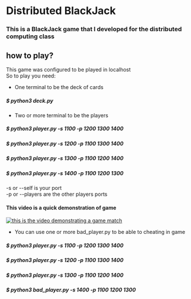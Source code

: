 # Distributed BlackJack
### This is a BlackJack game that I developed for the distributed computing class

## how to play?
 This game was configured to be played in localhost  
 So to play you need:  
* One terminal to be the deck of cards  
##### $ python3 deck.py  
 * Two or more terminal to be the players  
##### $ python3 player.py -s 1100 -p 1200 1300 1400  
##### $ python3 player.py -s 1200 -p 1100 1300 1400  
##### $ python3 player.py -s 1300 -p 1100 1200 1400  
##### $ python3 player.py -s 1400 -p 1100 1200 1300    
  -s or --self is your port  
-p or --players are the other players ports    
  
  #### This video is a quick demonstration of game
[![ this is the video demonstrating a game match](http://img.youtube.com/vi/a7zL75LsvI0/0.jpg)](http://www.youtube.com/watch?v=a7zL75LsvI0 "Distributed Black Jack - Game Demonstration")

    
 * You can use one or more bad_player.py to be able to cheating in game  
##### $ python3 player.py -s 1100 -p 1200 1300 1400  
##### $ python3 player.py -s 1200 -p 1100 1300 1400  
##### $ python3 player.py -s 1300 -p 1100 1200 1400  
##### $ python3 bad_player.py -s 1400 -p 1100 1200 1300  
